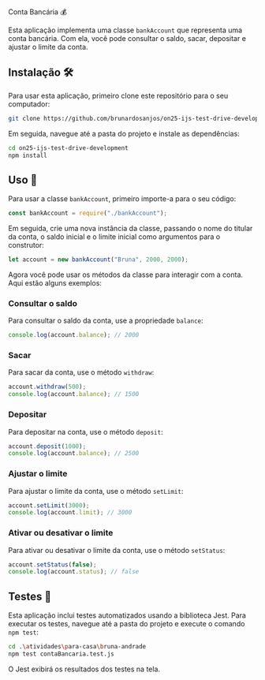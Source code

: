 Conta Bancária 💰

Esta aplicação implementa uma classe `bankAccount` que representa uma conta bancária. Com ela, você pode consultar o saldo, sacar, depositar e ajustar o limite da conta.

## Instalação 🛠️

Para usar esta aplicação, primeiro clone este repositório para o seu computador:

```bash
git clone https://github.com/brunardosanjos/on25-ijs-test-drive-development.git
```

Em seguida, navegue até a pasta do projeto e instale as dependências:

```bash
cd on25-ijs-test-drive-development
npm install
```

## Uso 📖

Para usar a classe `bankAccount`, primeiro importe-a para o seu código:

```javascript
const bankAccount = require("./bankAccount");
```

Em seguida, crie uma nova instância da classe, passando o nome do titular da conta, o saldo inicial e o limite inicial como argumentos para o construtor:

```javascript
let account = new bankAccount("Bruna", 2000, 2000);
```

Agora você pode usar os métodos da classe para interagir com a conta. Aqui estão alguns exemplos:

### Consultar o saldo

Para consultar o saldo da conta, use a propriedade `balance`:

```javascript
console.log(account.balance); // 2000
```

### Sacar

Para sacar da conta, use o método `withdraw`:

```javascript
account.withdraw(500);
console.log(account.balance); // 1500
```

### Depositar

Para depositar na conta, use o método `deposit`:

```javascript
account.deposit(1000);
console.log(account.balance); // 2500
```

### Ajustar o limite

Para ajustar o limite da conta, use o método `setLimit`:

```javascript
account.setLimit(3000);
console.log(account.limit); // 3000
```

### Ativar ou desativar o limite

Para ativar ou desativar o limite da conta, use o método `setStatus`:

```javascript
account.setStatus(false);
console.log(account.status); // false
```

## Testes 🧪

Esta aplicação inclui testes automatizados usando a biblioteca Jest. Para executar os testes, navegue até a pasta do projeto e execute o comando `npm test`:

```bash
cd .\atividades\para-casa\bruna-andrade
npm test contaBancaria.test.js
```

O Jest exibirá os resultados dos testes na tela.
